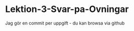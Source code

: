 Lektion-3-Svar-pa-Ovningar
==========================

Jag gör en commit per uppgift - du kan browsa via github